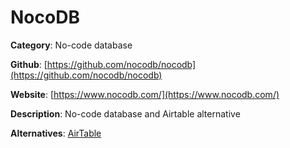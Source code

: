 
# NocoDB

**Category**: No-code database

**Github**: [https://github.com/nocodb/nocodb](https://github.com/nocodb/nocodb)

**Website**: [https://www.nocodb.com/](https://www.nocodb.com/)

**Description**:
No-code database and Airtable alternative

**Alternatives**: [AirTable](https://www.airtable.com/)
